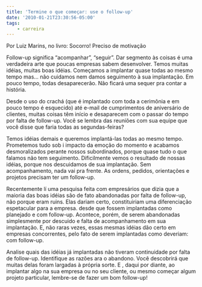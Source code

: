 ```yaml
---
title: 'Termine o que começar: use o follow-up'
date: '2010-01-21T23:30:56-05:00'
tags:
    - carreira
---
```


Por Luiz Marins, no livro: Socorro! Preciso de motivação

Follow-up significa “acompanhar”, “seguir”. Dar segmento às coisas é uma verdadeira arte que poucas empresas sabem desenvolver. Temos muitas idéias, muitas boas idéias. Começamos a implantar quase todas ao mesmo tempo mas… não cuidamos nem damos seguimento à sua implantação. Em pouco tempo, todas desaparecerão. Não ficará uma sequer pra contar a história.

Desde o uso do crachá (que é implantado com toda a cerimônia e em pouco tempo é esquecido) até e-mail de cumprimentos de aniversário de clientes, muitas coisas têm início e desaparecem com o passar do tempo por falta de follow-up. Você se lembra das reuniões com sua equipe que você disse que faria todas as segundas-feiras?

Temos idéias demais e queremos implantá-las todas ao mesmo tempo. Prometemos tudo sob i impacto da emoção do momento e acabamos desmoralizados perante nossos subordinados, porque quase tudo o que falamos não tem seguimento. Dificilmente vemos o resultado de nossas idéias, porque nos descuidamos de sua implantação. Sem acompanhamento, nada vai pra frente. As ordens, pedidos, orientações e projetos precisam ter um follow-up.

Recentemente lí uma pesquisa feita com empresários que dizia que a maioria das boas idéias são de fato abandonadas por falta de follow-up, não porque eram ruins. Elas dariam certo, constituiriam uma diferenciação espetacular para a empresa. desde que fossem implantadas como planejado e com follow-up. Acontece, porém, de serem abandonadas simplesmente por descuido e falta de acompanhamento em sua implantação. E, não raras vezes, essas mesmas idéias dão certo em empresas concorrentes, pelo fato de serem implantadas como deveriam: com follow-up.

Analise quais das idéias já implantadas não tiveram continuidade por falta de follow-up. Identifique as razões ara o abandono. Você descobrirá que muitas delas foram largadas à própria sorte. E , daqui por diante, ao implantar algo na sua empresa ou no seu cliente, ou mesmo começar algum projeto particular, lembre-se de fazer um bom follow-up!
